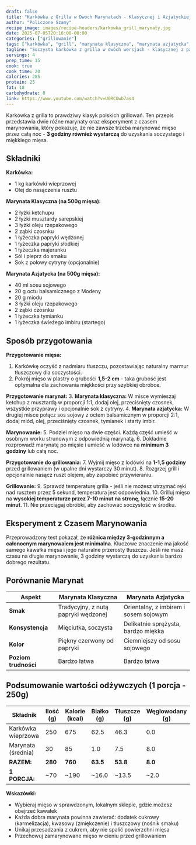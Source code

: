 ```yaml
---
draft: false  
title: "Karkówka z Grilla w Dwóch Marynatach - Klasycznej i Azjatyckiej"  
author: "Policzone Szamy"  
recipe_image: images/recipe-headers/karkowka_grill_marynaty.jpg  
date: 2025-07-05T20:16:00-00:00  
categories: ["grillowanie"]  
tags: ["karkówka", "grill", "marynata klasyczna", "marynata azjatycka", "wieprzowina"]  
tagline: "Soczysta karkówka z grilla w dwóch wersjach - klasycznej z papryką i azjatyckiej z imbirem."  
servings: 4  
prep_time: 15  
cook: true  
cook_time: 20  
calories: 285
protein: 25
fat: 18
carbohydrate: 8
link: https://www.youtube.com/watch?v=U0RCUwb7as4  
---
```


Karkówka z grilla to prawdziwy klasyk polskich grillowań. Ten przepis przedstawia dwie różne marynaty oraz eksperyment z czasem marynowania, który pokazuje, że nie zawsze trzeba marynować mięso przez całą noc - **3 godziny również wystarczą** do uzyskania soczystego i miękkiego mięsa.

## Składniki

**Karkówka:**
* 1 kg karkówki wieprzowej
* Olej do nasączenia rusztu

**Marynata Klasyczna (na 500g mięsa):**
* 2 łyżki ketchupu
* 2 łyżki musztardy sarepskiej
* 3 łyżki oleju rzepakowego
* 2 ząbki czosnku
* 1 łyżeczka papryki wędzonej
* 1 łyżeczka papryki słodkiej
* 1 łyżeczka majeranku
* Sól i pieprz do smaku
* Sok z połowy cytryny (opcjonalnie)

**Marynata Azjatycka (na 500g mięsa):**
* 40 ml sosu sojowego
* 20 g octu balsamicznego z Modeny
* 20 g miodu
* 3 łyżki oleju rzepakowego
* 2 ząbki czosnku
* 1 łyżeczka tymianku
* 1 łyżeczka świeżego imbiru (startego)

## Sposób przygotowania

**Przygotowanie mięsa:**
1. Karkówkę oczyść z nadmiaru tłuszczu, pozostawiając naturalny marmur tłuszczowy dla soczystości.
2. Pokrój mięso w plastry o grubości **1,5-2 cm** - taka grubość jest optymalna dla zachowania miękkości przy szybkiej obróbce.

**Przygotowanie marynat:**
3. **Marynata klasyczna:** W misce wymieszaj ketchup z musztardą w proporcji 1:1, dodaj olej, przeciśnięty czosnek, wszystkie przyprawy i opcjonalnie sok z cytryny.
4. **Marynata azjatycka:** W drugiej misce połącz sos sojowy z octem balsamicznym w proporcji 2:1, dodaj miód, olej, przeciśnięty czosnek, tymianek i starty imbir.

**Marynowanie:**
5. Podziel mięso na dwie części. Każdą część umieść w osobnym worku strunowym z odpowiednią marynatą.
6. Dokładnie rozprowadź marynatę po mięsie i umieść w lodówce na **minimum 3 godziny** lub całą noc.

**Przygotowanie do grillowania:**
7. Wyjmij mięso z lodówki na **1-1,5 godziny** przed grillowaniem (w upalne dni wystarczy 30 minut).
8. Rozgrzej grill i opcjonalnie nasącz ruszt olejem, aby zapobiec przywieraniu.

**Grillowanie:**
9. Sprawdź temperaturę grilla - jeśli nie możesz utrzymać ręki nad rusztem przez 5 sekund, temperatura jest odpowiednia.
10. Grilluj mięso na **wysokiej temperaturze przez 7-10 minut na stronę**, łącznie **15-20 minut**.
11. Nie przeciągaj obróbki, aby zachować soczystość w środku.

## Eksperyment z Czasem Marynowania

Przeprowadzony test pokazał, że **różnica między 3-godzinnym a całonocnym marynowaiem jest minimalna**. Kluczowe znaczenie ma jakość samego kawałka mięsa i jego naturalne przerosty tłuszczu. Jeśli nie masz czasu na długie marynowanie, 3 godziny wystarczą do uzyskania bardzo dobrego rezultatu.

## Porównanie Marynat

| Aspekt | Marynata Klasyczna | Marynata Azjatycka |
|--------|-------------------|-------------------|
| **Smak** | Tradycyjny, z nutą papryki wędzonej | Orientalny, z imbirem i sosem sojowym |
| **Konsystencja** | Mięciutka, soczysta | Delikatnie sprężysta, bardzo miękka |
| **Kolor** | Piękny czerwony od papryki | Ciemniejszy od sosu sojowego |
| **Poziom trudności** | Bardzo łatwa | Bardzo łatwa |

## Podsumowanie wartości odżywczych (1 porcja - 250g)

| Składnik | Ilość (g) | Kalorie (kcal) | Białko (g) | Tłuszcze (g) | Węglowodany (g) |
|----------|-----------|----------------|------------|--------------|-----------------|
| Karkówka wieprzowa | 250 | 675 | 62.5 | 46.3 | 0.0 |
| Marynata (średnia) | 30 | 85 | 1.0 | 7.5 | 8.0 |
| **RAZEM:** | **280** | **760** | **63.5** | **53.8** | **8.0** |
| **1 PORCJA:** | ~70 | ~190 | ~16.0 | ~13.5 | ~2.0 |

**Wskazówki:**
- Wybieraj mięso w sprawdzonym, lokalnym sklepie, gdzie możesz obejrzeć kawałek
- Każda dobra marynata powinna zawierać: dodatek cukrowy (karmelizacja), kwasowy (zmiękczenie) i tłuszczowy (nośnik smaku)
- Unikaj przesadzania z cukrem, aby nie spalić powierzchni mięsa
- Przechowuj zamarynowane mięso w cieniu przed grillowaniem
